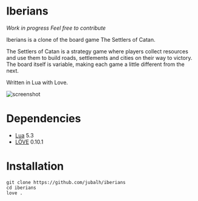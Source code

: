 # Iberians

*Work in progress*
*Feel free to contribute*

Iberians is a clone of the board game The Settlers of Catan.

The Settlers of Catan is a strategy game where players collect resources and use them to build roads, settlements and cities on their way to victory. The board itself is variable, making each game a little different from the next.

Written in Lua with Love.

![screenshot](http://i.imgur.com/0SSDp2x.png)

# Dependencies
* [Lua](https://www.lua.org/) 5.3
* [LÖVE](https://love2d.org/) 0.10.1

# Installation

```
git clone https://github.com/jubalh/iberians
cd iberians
love .
```
